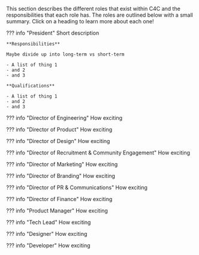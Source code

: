This section describes the different roles that exist within C4C and the responsibilities that each role has. The roles are outlined below with a small summary. Click on a heading to learn more about each one!

??? info "President"
    Short description

    **Responsibilities**

    Maybe divide up into long-term vs short-term

    - A list of thing 1
    - and 2
    - and 3

    **Qualifications**

    - A list of thing 1
    - and 2
    - and 3

??? info "Director of Engineering"
    How exciting

??? info "Director of Product"
    How exciting

??? info "Director of Design"
    How exciting

??? info "Director of Recruitment & Community Engagement"
    How exciting

??? info "Director of Marketing"
    How exciting

??? info "Director of Branding"
    How exciting

??? info "Director of PR & Communications"
    How exciting

??? info "Director of Finance"
    How exciting

??? info "Product Manager"
    How exciting

??? info "Tech Lead"
    How exciting

??? info "Designer"
    How exciting

??? info "Developer"
    How exciting